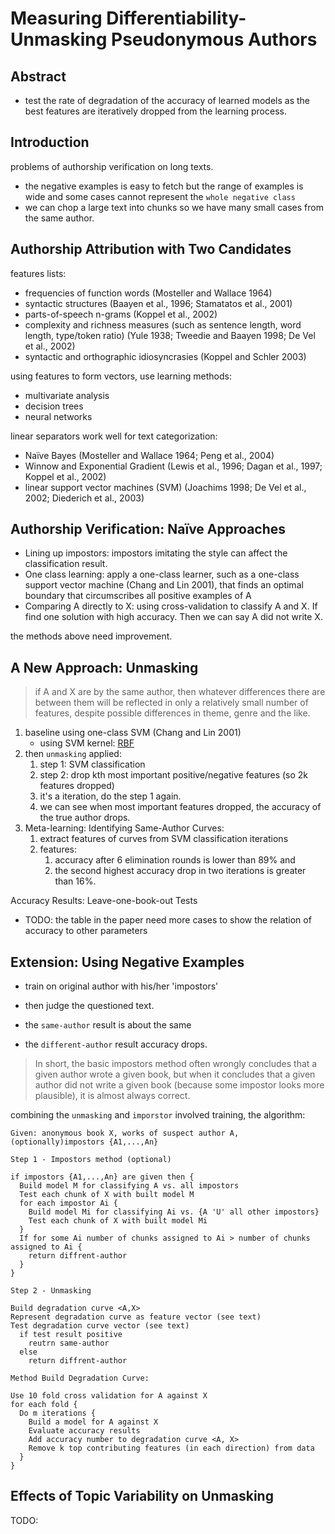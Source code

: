 # Measuring Differentiability- Unmasking Pseudonymous Authors

## Abstract

- test the rate of degradation of the accuracy of learned models as the best features are iteratively dropped from the learning process.

## Introduction

problems of authorship verification on long texts.

- the negative examples is easy to fetch but the range of examples is wide and some cases cannot represent the `whole negative class`
- we can chop a large text into chunks so we have many small cases from the same author.

## Authorship Attribution with Two Candidates

features lists:

- frequencies of function words (Mosteller and Wallace 1964)
- syntactic structures (Baayen et al., 1996; Stamatatos et al., 2001)
- parts-of-speech n-grams (Koppel et al., 2002)
- complexity and richness measures (such as sentence length, word length, type/token ratio) (Yule 1938; Tweedie and Baayen 1998; De Vel et al., 2002)
- syntactic and orthographic idiosyncrasies (Koppel and Schler 2003)

using features to form vectors, use learning methods:

- multivariate analysis
- decision trees
- neural networks

linear separators work well for text categorization:

- Naïve Bayes (Mosteller and Wallace 1964; Peng et al., 2004)
- Winnow and Exponential Gradient (Lewis et al., 1996; Dagan et al., 1997; Koppel et al., 2002)
- linear support vector machines (SVM) (Joachims 1998; De Vel et al., 2002; Diederich et al., 2003)

## Authorship Verification: Naïve Approaches

- Lining up impostors: impostors imitating the style can affect the classification result.
- One class learning: apply a one-class learner, such as a one-class support vector machine (Chang and Lin 2001), that finds an optimal boundary that circumscribes all positive examples of A
- Comparing A directly to X: using cross-validation to classify A and X. If find one solution with high accuracy. Then we can say A did not write X.

the methods above need improvement.

## A New Approach: Unmasking

> if A and X are by the same author, then whatever differences there are between them will be reflected in only a relatively small number of features, despite possible differences in theme, genre and the like.

1. baseline using one-class SVM (Chang and Lin 2001)
   - using SVM kernel: [RBF](https://en.wikipedia.org/wiki/Radial_basis_function_kernel)
2. then `unmasking` applied:
   1. step 1: SVM classification
   2. step 2: drop kth most important positive/negative features (so 2k features dropped)
   3. it's a iteration, do the step 1 again.
   4. we can see when most important features dropped, the accuracy of the true author drops.
3. Meta-learning: Identifying Same-Author Curves:
   1. extract features of curves from SVM classification iterations
   2. features:
      1. accuracy after 6 elimination rounds is lower than 89% and
      2. the second highest accuracy drop in two iterations is greater than 16%.

Accuracy Results: Leave-one-book-out Tests

- TODO: the table in the paper need more cases to show the relation of accuracy to other parameters

## Extension: Using Negative Examples

- train on original author with his/her 'impostors'
- then judge the questioned text.

- the `same-author` result is about the same
- the `different-author` result accuracy drops.

> In short, the basic impostors method often wrongly concludes that a given author wrote a given book, but when it concludes that a given author did not write a given book (because some impostor looks more plausible), it is almost always correct.

combining the `unmasking` and `imporstor` involved training, the algorithm:

```
Given: anonymous book X, works of suspect author A, (optionally)impostors {A1,...,An}

Step 1 - Impostors method (optional)

if impostors {A1,...,An} are given then {
  Build model M for classifying A vs. all impostors
  Test each chunk of X with built model M
  for each impostor Ai {
    Build model Mi for classifying Ai vs. {A 'U' all other impostors}
    Test each chunk of X with built model Mi
  }
  If for some Ai number of chunks assigned to Ai > number of chunks assigned to Ai {
    return diffrent-author
  }
}

Step 2 - Unmasking

Build degradation curve <A,X>
Represent degradation curve as feature vector (see text)
Test degradation curve vector (see text)
  if test result positive
    reutrn same-author
  else
    return diffrent-author

Method Build Degradation Curve:

Use 10 fold cross validation for A against X
for each fold {
  Do m iterations {
    Build a model for A against X
    Evaluate accuracy results
    Add accuracy number to degradation curve <A, X>
    Remove k top contributing features (in each direction) from data
  }
}

```

## Effects of Topic Variability on Unmasking

TODO:
